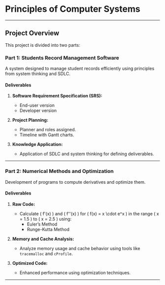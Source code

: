 # Principles of Computer Systems  
 

---

## **Project Overview**  
This project is divided into two parts:  

### **Part 1: Students Record Management Software**  
A system designed to manage student records efficiently using principles from system thinking and SDLC.  

#### **Deliverables**  
1. **Software Requirement Specification (SRS):**  
   - End-user version  
   - Developer version  
     

2. **Project Planning:**  
   - Planner and roles assigned.  
   - Timeline with Gantt charts.  

3. **Knowledge Application:**  
   - Application of SDLC and system thinking for defining deliverables.

---

### **Part 2: Numerical Methods and Optimization**  
Development of programs to compute derivatives and optimize them.  

#### **Deliverables**  
1. **Raw Code:**  
   - Calculate \( f'(x) \) and \( f''(x) \) for \( f(x) = x \cdot e^x \) in the range \( x = 1.5 \) to \( x = 2.5 \) using:  
     - Euler’s Method  
     - Runge-Kutta Method  

2. **Memory and Cache Analysis:**  
   - Analyze memory usage and cache behavior using tools like `tracemalloc` and `cProfile`.  

3. **Optimized Code:**  
   - Enhanced performance using optimization techniques.  

---

